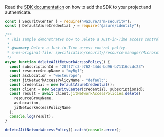 Read the [SDK documentation](https://github.com/Azure/azure-sdk-for-js/blob/%40azure%2Farm-security_5.0.0/sdk/security/arm-security/README.md) on how to add the SDK to your project and authenticate.

```javascript
const { SecurityCenter } = require("@azure/arm-security");
const { DefaultAzureCredential } = require("@azure/identity");

/**
 * This sample demonstrates how to Delete a Just-in-Time access control policy.
 *
 * @summary Delete a Just-in-Time access control policy.
 * x-ms-original-file: specification/security/resource-manager/Microsoft.Security/stable/2020-01-01/examples/JitNetworkAccessPolicies/DeleteJitNetworkAccessPolicy_example.json
 */
async function deleteAJitNetworkAccessPolicy() {
  const subscriptionId = "20ff7fc3-e762-44dd-bd96-b71116dcdc23";
  const resourceGroupName = "myRg1";
  const ascLocation = "westeurope";
  const jitNetworkAccessPolicyName = "default";
  const credential = new DefaultAzureCredential();
  const client = new SecurityCenter(credential, subscriptionId);
  const result = await client.jitNetworkAccessPolicies.delete(
    resourceGroupName,
    ascLocation,
    jitNetworkAccessPolicyName
  );
  console.log(result);
}

deleteAJitNetworkAccessPolicy().catch(console.error);
```

